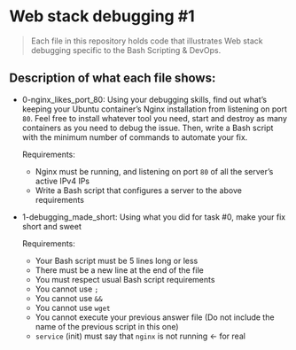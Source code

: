 # Web stack debugging #1
> Each file in this repository holds code that illustrates Web stack debugging
> specific to the Bash Scripting & DevOps.

## Description of what each file shows:
* 0-nginx_likes_port_80: Using your debugging skills, find out what’s keeping your Ubuntu container’s Nginx installation from listening on port `80`. Feel free to install whatever tool you need, start and destroy as many containers as you need to debug the issue. Then, write a Bash script with the minimum number of commands to automate your fix.

	Requirements:

	- Nginx must be running, and listening on port `80` of all the server’s active IPv4 IPs
	- Write a Bash script that configures a server to the above requirements

* 1-debugging_made_short: Using what you did for task #0, make your fix short and sweet

	Requirements:

	- Your Bash script must be 5 lines long or less
	- There must be a new line at the end of the file
	- You must respect usual Bash script requirements
	- You cannot use `;`
	- You cannot use `&&`
	- You cannot use `wget`
	- You cannot execute your previous answer file (Do not include the name of the previous script in this one)
	- `service` (init) must say that `nginx` is not running ← for real
